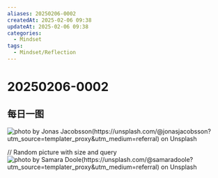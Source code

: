 ```yaml
---
aliases: 20250206-0002
createdAt: 2025-02-06 09:38
updateAt: 2025-02-06 09:38
categories:
  - Mindset
tags:
  - Mindset/Reflection
---
```

# 20250206-0002


## 每日一图
![photo by Jonas Jacobsson(https://unsplash.com/@jonasjacobsson?utm_source=templater_proxy&utm_medium=referral) on Unsplash](https://images.unsplash.com/photo-1535488518105-67f15b7cab27?crop=entropy&cs=srgb&fm=jpg&ixid=M3w2NDU1OTF8MHwxfHJhbmRvbXx8fHx8fHx8fDE3Mzg4MDU5MTB8&ixlib=rb-4.0.3&q=85&w=800&h=600)

// Random picture with size and query
![photo by Samara Doole(https://unsplash.com/@samaradoole?utm_source=templater_proxy&utm_medium=referral) on Unsplash](https://images.unsplash.com/photo-1498462490348-19e0d3e88d17?crop=entropy&cs=srgb&fm=jpg&ixid=M3w2NDU1OTF8MHwxfHJhbmRvbXx8fHx8fHx8fDE3Mzg4MDU5MTB8&ixlib=rb-4.0.3&q=85&w=800&h=800)
